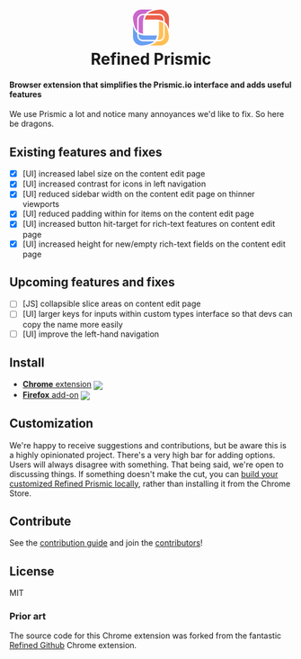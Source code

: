 <div align="center">
  <h1>
		<img src="source/icon.png" />
		<br>
		Refined Prismic
	</h1>

</div>

#### Browser extension that simplifies the Prismic.io interface and adds useful features

[link-cws]: https://chrome.google.com/webstore/detail/refined-prismic/hlepfoohegkhhmjieoechaddaejaokhf 'Version published on Chrome Web Store'
[link-amo]: https://addons.mozilla.org/en-US/firefox/addon/refined-prismicp/ 'Version published on Mozilla Add-ons'

We use Prismic a lot and notice many annoyances we'd like to fix. So here be dragons.

## Existing features and fixes

- [x] [UI] increased label size on the content edit page
- [x] [UI] increased contrast for icons in left navigation
- [x] [UI] reduced sidebar width on the content edit page on thinner viewports
- [x] [UI] reduced padding within for items on the content edit page
- [x] [UI] increased button hit-target for rich-text features on content edit page
- [x] [UI] increased height for new/empty rich-text fields on the content edit page

## Upcoming features and fixes

- [ ] [JS] collapsible slice areas on content edit page
- [ ] [UI] larger keys for inputs within custom types interface so that devs can copy the name more easily
- [ ] [UI] improve the left-hand navigation

## Install

- [**Chrome** extension][link-cws] [<img valign="middle" src="https://img.shields.io/chrome-web-store/v/hlepfoohegkhhmjieoechaddaejaokhf.svg?label=%20">][link-cws]
- [**Firefox** add-on][link-amo] [<img valign="middle" src="https://img.shields.io/amo/v/refined-prismic-.svg?label=%20">][link-amo]

## Customization

We're happy to receive suggestions and contributions, but be aware this is a highly opinionated project. There's a very high bar for adding options. Users will always disagree with something. That being said, we're open to discussing things. If something doesn't make the cut, you can [build your customized Refined Prismic locally](https://prismic.com/mrmartineau/refined-prismic/blob/master/contributing.md#workflow), rather than installing it from the Chrome Store.

## Contribute

See the [contribution guide](contributing.md) and join the [contributors](https://github.com/mrmartineau/refined-prismic/graphs/contributors)!

## License

MIT

### Prior art

The source code for this Chrome extension was forked from the fantastic [Refined Github](https://github.com/sindresorhus/refined-github) Chrome extension.
